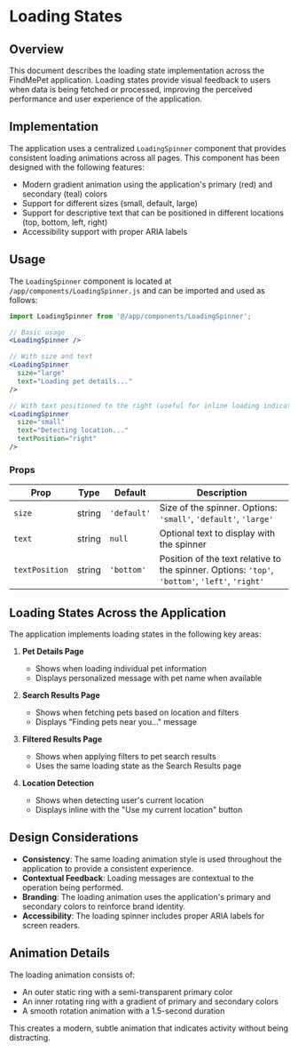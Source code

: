 # Loading States

## Overview

This document describes the loading state implementation across the FindMePet application. Loading states provide visual feedback to users when data is being fetched or processed, improving the perceived performance and user experience of the application.

## Implementation

The application uses a centralized `LoadingSpinner` component that provides consistent loading animations across all pages. This component has been designed with the following features:

- Modern gradient animation using the application's primary (red) and secondary (teal) colors
- Support for different sizes (small, default, large)
- Support for descriptive text that can be positioned in different locations (top, bottom, left, right)
- Accessibility support with proper ARIA labels

## Usage

The `LoadingSpinner` component is located at `/app/components/LoadingSpinner.js` and can be imported and used as follows:

```jsx
import LoadingSpinner from '@/app/components/LoadingSpinner';

// Basic usage
<LoadingSpinner />

// With size and text
<LoadingSpinner 
  size="large" 
  text="Loading pet details..." 
/>

// With text positioned to the right (useful for inline loading indicators)
<LoadingSpinner 
  size="small" 
  text="Detecting location..." 
  textPosition="right" 
/>
```

### Props

| Prop | Type | Default | Description |
|------|------|---------|-------------|
| `size` | string | `'default'` | Size of the spinner. Options: `'small'`, `'default'`, `'large'` |
| `text` | string | `null` | Optional text to display with the spinner |
| `textPosition` | string | `'bottom'` | Position of the text relative to the spinner. Options: `'top'`, `'bottom'`, `'left'`, `'right'` |

## Loading States Across the Application

The application implements loading states in the following key areas:

1. **Pet Details Page**
   - Shows when loading individual pet information
   - Displays personalized message with pet name when available

2. **Search Results Page**
   - Shows when fetching pets based on location and filters
   - Displays "Finding pets near you..." message

3. **Filtered Results Page**
   - Shows when applying filters to pet search results
   - Uses the same loading state as the Search Results page

4. **Location Detection**
   - Shows when detecting user's current location
   - Displays inline with the "Use my current location" button

## Design Considerations

- **Consistency**: The same loading animation style is used throughout the application to provide a consistent experience.
- **Contextual Feedback**: Loading messages are contextual to the operation being performed.
- **Branding**: The loading animation uses the application's primary and secondary colors to reinforce brand identity.
- **Accessibility**: The loading spinner includes proper ARIA labels for screen readers.

## Animation Details

The loading animation consists of:
- An outer static ring with a semi-transparent primary color
- An inner rotating ring with a gradient of primary and secondary colors
- A smooth rotation animation with a 1.5-second duration

This creates a modern, subtle animation that indicates activity without being distracting.
